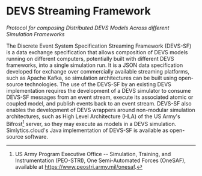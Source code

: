 # DEVS Streaming Framework
*Protocol for composing Distributed DEVS Models Across different
Simulation Frameworks*

The Discrete Event System Specification Streaming Framework (DEVS-SF) is
a data exchange specification that allows composition of DEVS models
running on different computers, potentially built with different DEVS
frameworks, into a single simulation run. It is a JSON data
specification developed for exchange over commercially available
streaming platforms, such as Apache Kafka, so simulation architectures
can be built using open-source technologies. The use of the DEVS-SF by
an existing DEVS implementation requires the development of a DEVS
simulator to consume DEVS-SF messages from an event stream, execute its
associated atomic or coupled model, and publish events back to an event
stream. DEVS-SF also enables the development of DEVS wrappers around
non-modular simulation architectures, such as High Level Architecture
(HLA) of the US Army's Bifrost[^1] server, so they may execute as models
in a DEVS simulation. Simlytics.cloud's Java implementation of DEVS-SF
is available as open-source software.

[^1]: US Army Program Executive Office -- Simulation, Training, and
    Instrumentation (PEO-STRI), One Semi-Automated Forces (OneSAF),
    available at <https://www.peostri.army.mil/onesaf>.
